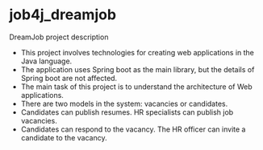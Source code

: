 # job4j_dreamjob

DreamJob project description
- This project involves technologies for creating web applications in the Java language.
- The application uses Spring boot as the main library, but the details of Spring boot are not affected.
- The main task of this project is to understand the architecture of Web applications.
- There are two models in the system: vacancies or candidates. 
- Candidates can publish resumes. HR specialists can publish job vacancies.
- Candidates can respond to the vacancy. The HR officer can invite a candidate to the vacancy.
